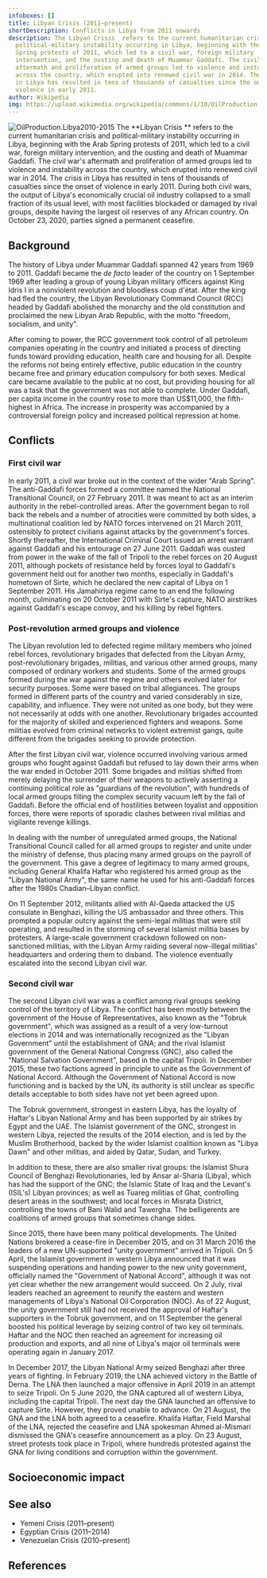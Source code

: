```yaml
---
infoboxes: []
title: Libyan Crisis (2011–present)
shortDescription: Conflicts in Libya from 2011 onwards
description: The Libyan Crisis  refers to the current humanitarian crisis  and
  political-military instability occurring in Libya, beginning with the Arab
  Spring protests of 2011, which led to a civil war, foreign military
  intervention, and the ousting and death of Muammar Gaddafi. The civil war's
  aftermath and proliferation of armed groups led to violence and instability
  across the country, which erupted into renewed civil war in 2014. The crisis
  in Libya has resulted in tens of thousands of casualties since the onset of
  violence in early 2011.
author: Wikipedia
img: https://upload.wikimedia.org/wikipedia/commons/1/10/OilProduction.Libya2010-2015.png
---
```


![OilProduction.Libya2010-2015](https://wikipedia.org/wiki/Special:Redirect/file/OilProduction.Libya2010-2015.png?)
The **Libyan Crisis ** refers to the current humanitarian crisis  and political-military instability occurring in Libya, beginning with the Arab Spring protests of 2011, which led to a civil war, foreign military intervention, and the ousting and death of Muammar Gaddafi. The civil war's aftermath and proliferation of armed groups led to violence and instability across the country, which erupted into renewed civil war in 2014. The crisis in Libya has resulted in tens of thousands of casualties since the onset of violence in early 2011. During both civil wars, the output of Libya's economically crucial oil industry collapsed to a small fraction of its usual level, with most facilities blockaded or damaged by rival groups, despite having the largest oil reserves of any African country. On October 23, 2020, parties signed a permanent ceasefire.



## Background
The history of Libya under Muammar Gaddafi spanned 42 years from 1969 to 2011. Gaddafi became the *de facto* leader of the country on 1 September 1969 after leading a group of young Libyan military officers against King Idris I in a nonviolent revolution and bloodless coup d'état. After the king had fled the country, the Libyan Revolutionary Command Council (RCC) headed by Gaddafi abolished the monarchy and the old constitution and proclaimed the new Libyan Arab Republic, with the motto "freedom, socialism, and unity".

After coming to power, the RCC government took control of all petroleum companies operating in the country and initiated a process of directing funds toward providing education, health care and housing for all. Despite the reforms not being entirely effective, public education in the country became free and primary education compulsory for both sexes. Medical care became available to the public at no cost, but providing housing for all was a task that the government was not able to complete. Under Gaddafi, per capita income in the country rose to more than US$11,000, the fifth-highest in Africa. The increase in prosperity was accompanied by a controversial foreign policy and increased political repression at home.

## Conflicts


### First civil war
In early 2011, a civil war broke out in the context of the wider "Arab Spring". The anti-Gaddafi forces formed a committee named the National Transitional Council, on 27 February 2011. It was meant to act as an interim authority in the rebel-controlled areas. After the government began to roll back the rebels and a number of atrocities were committed by both sides,    a multinational coalition led by NATO forces intervened on 21 March 2011, ostensibly to protect civilians against attacks by the government's forces. Shortly thereafter, the International Criminal Court issued an arrest warrant against Gaddafi and his entourage on 27 June 2011. Gaddafi was ousted from power in the wake of the fall of Tripoli to the rebel forces on 20 August 2011, although pockets of resistance held by forces loyal to Gaddafi's government held out for another two months, especially in Gaddafi's hometown of Sirte, which he declared the new capital of Libya on 1 September 2011. His Jamahiriya regime came to an end the following month, culminating on 20 October 2011 with Sirte's capture, NATO airstrikes against Gaddafi's escape convoy, and his killing by rebel fighters.

### Post-revolution armed groups and violence
The Libyan revolution led to defected regime military members who joined rebel forces, revolutionary brigades that defected from the Libyan Army, post-revolutionary brigades, militias, and various other armed groups, many composed of ordinary workers and students. Some of the armed groups formed during the war against the regime and others evolved later for security purposes. Some were based on tribal allegiances. The groups formed in different parts of the country and varied considerably in size, capability, and influence. They were not united as one body, but they were not necessarily at odds with one another. Revolutionary brigades accounted for the majority of skilled and experienced fighters and weapons. Some militias evolved from criminal networks to violent extremist gangs, quite different from the brigades seeking to provide protection.

After the first Libyan civil war, violence occurred involving various armed groups who fought against Gaddafi but refused to lay down their arms when the war ended in October 2011. Some brigades and militias shifted from merely delaying the surrender of their weapons to actively asserting a continuing political role as "guardians of the revolution", with hundreds of local armed groups filling the complex security vacuum left by the fall of Gaddafi. Before the official end of hostilities between loyalist and opposition forces, there were reports of sporadic clashes between rival militias and vigilante revenge killings.

In dealing with the number of unregulated armed groups, the National Transitional Council called for all armed groups to register and unite under the ministry of defense, thus placing many armed groups on the payroll of the government. This gave a degree of legitimacy to many armed groups, including General Khalifa Haftar who registered his armed group as the "Libyan National Army", the same name he used for his anti-Gaddafi forces after the 1980s Chadian–Libyan conflict.

On 11 September 2012, militants allied with Al-Qaeda attacked the US consulate in Benghazi, killing the US ambassador and three others. This prompted a popular outcry against the semi-legal militias that were still operating, and resulted in the storming of several Islamist militia bases by protesters. A large-scale government crackdown followed on non-sanctioned militias, with the Libyan Army raiding several now-illegal militias' headquarters and ordering them to disband. The violence eventually escalated into the second Libyan civil war.

### Second civil war
The second Libyan civil war was a conflict among rival groups seeking control of the territory of Libya. The conflict has been mostly between the government of the House of Representatives, also known as the "Tobruk government", which was assigned as a result of a very low-turnout elections in 2014 and was internationally recognized as the "Libyan Government" until the establishment of GNA; and the rival Islamist government of the General National Congress (GNC), also called the "National Salvation Government", based in the capital Tripoli. In December 2015, these two factions agreed in principle to unite as the Government of National Accord. Although the Government of National Accord is now functioning and is backed by the UN, its authority is still unclear as specific details acceptable to both sides have not yet been agreed upon.

The Tobruk government, strongest in eastern Libya, has the loyalty of Haftar's Libyan National Army and has been supported by air strikes by Egypt and the UAE. The Islamist government of the GNC, strongest in western Libya, rejected the results of the 2014 election, and is led by the Muslim Brotherhood, backed by the wider Islamist coalition known as "Libya Dawn" and other militias, and aided by Qatar, Sudan, and Turkey.

In addition to these, there are also smaller rival groups: the Islamist Shura Council of Benghazi Revolutionaries, led by Ansar al-Sharia (Libya), which has had the support of the GNC; the Islamic State of Iraq and the Levant's (ISIL's) Libyan provinces; as well as Tuareg militias of Ghat, controlling desert areas in the southwest; and local forces in Misrata District, controlling the towns of Bani Walid and Tawergha. The belligerents are coalitions of armed groups that sometimes change sides.

Since 2015, there have been many political developments. The United Nations brokered a cease-fire in December 2015, and on 31 March 2016 the leaders of a new UN-supported "unity government" arrived in Tripoli. On 5 April, the Islamist government in western Libya announced that it was suspending operations and handing power to the new unity government, officially named the "Government of National Accord", although it was not yet clear whether the new arrangement would succeed. On 2 July, rival leaders reached an agreement to reunify the eastern and western managements of Libya's National Oil Corporation (NOC). As of 22 August, the unity government still had not received the approval of Haftar's supporters in the Tobruk government, and on 11 September the general boosted his political leverage by seizing control of two key oil terminals. Haftar and the NOC then reached an agreement for increasing oil production and exports, and all nine of Libya's major oil terminals were operating again in January 2017.

In December 2017, the Libyan National Army seized Benghazi after three years of fighting. In February 2019, the LNA achieved victory in the Battle of Derna. The LNA then launched a major offensive in April 2019 in an attempt to seize Tripoli. On 5 June 2020, the GNA captured all of western Libya, including the capital Tripoli. The next day the GNA launched an offensive to capture Sirte. However, they proved unable to advance. On 21 August, the GNA and the LNA both agreed to a ceasefire. Khalifa Haftar, Field Marshal of the LNA, rejected the ceasefire and LNA spokesman Ahmed al-Mismari dismissed the GNA's ceasefire announcement as a ploy. On 23 August, street protests took place in Tripoli, where hundreds protested against the GNA for living conditions and corruption within the government.

## Socioeconomic impact


## See also
 * Yemeni Crisis (2011–present)
 * Egyptian Crisis (2011–2014)
 * Venezuelan Crisis (2010–present)


## References
